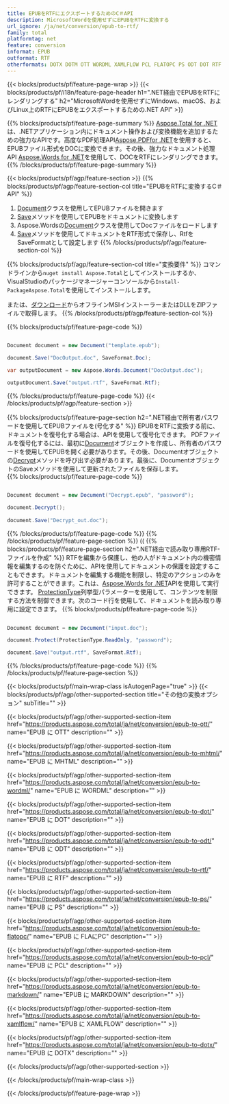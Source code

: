 ```yaml
---
title: EPUBをRTFにエクスポートするためのC＃API
description: MicrosoftWordを使用せずにEPUBをRTFに変換する
url_ignore: /ja/net/conversion/epub-to-rtf/
family: total
platformtag: net
feature: conversion
informat: EPUB
outformat: RTF
otherformats: DOTX DOTM OTT WORDML XAMLFLOW PCL FLATOPC PS ODT DOT RTF MARKDOWN
---
```

{{< blocks/products/pf/feature-page-wrap >}}
{{< blocks/products/pf/i18n/feature-page-header h1=".NET経由でEPUBをRTFにレンダリングする" h2="MicrosoftWordを使用せずにWindows、macOS、およびLinux上のRTFにEPUBをエクスポートするための.NET API" >}}

{{% blocks/products/pf/feature-page-summary %}}
[Aspose.Total for .NET](https://products.aspose.com/total/net/)は、.NETアプリケーション内にドキュメント操作および変換機能を追加するための強力なAPIです。高度なPDF処理API[Aspose.PDFfor .NET](https://products.aspose.com/pdf/net/)を使用すると、EPUBファイル形式をDOCに変換できます。その後、強力なドキュメント処理API [Aspose.Words for .NET](https://products.aspose.com/words/net/)を使用して、DOCをRTFにレンダリングできます。
{{% /blocks/products/pf/feature-page-summary  %}}

{{< blocks/products/pf/agp/feature-section >}}
{{% blocks/products/pf/agp/feature-section-col title="EPUBをRTFに変換するC＃API" %}}
1. [Document](https://reference.aspose.com/pdf/net/aspose.pdf/document)クラスを使用してEPUBファイルを開きます
2. [Save](https://reference.aspose.com/pdf/net/aspose.pdf.document/save/methods/5)メソッドを使用してEPUBをドキュメントに変換します
3. Aspose.Wordsの[Document](https://reference.aspose.com/words/net/aspose.words/document)クラスを使用してDocファイルをロードします
4. [Save](https://reference.aspose.com/words/net/aspose.words.document/save/methods/4)メソッドを使用してドキュメントをRTF形式で保存し、RtfをSaveFormatとして設定します
{{% /blocks/products/pf/agp/feature-section-col %}}

{{% blocks/products/pf/agp/feature-section-col title="変換要件" %}}
コマンドラインから```nuget install Aspose.Total```としてインストールするか、VisualStudioのパッケージマネージャーコンソールから```Install-PackageAspose.Total```を使用してインストールします。

または、[ダウンロード](https://downloads.aspose.com/total/net)からオフラインMSIインストーラーまたはDLLをZIPファイルで取得します。
{{% /blocks/products/pf/agp/feature-section-col %}}

{{% blocks/products/pf/feature-page-code %}}

```cs

Document document = new Document("template.epub");
 
document.Save("DocOutput.doc", SaveFormat.Doc); 

var outputDocument = new Aspose.Words.Document("DocOutput.doc");

outputDocument.Save("output.rtf", SaveFormat.Rtf);   
```

{{% /blocks/products/pf/feature-page-code %}}
{{< /blocks/products/pf/agp/feature-section >}}

{{% blocks/products/pf/feature-page-section  h2=".NET経由で所有者パスワードを使用してEPUBファイルを(号化する" %}}
EPUBをRTFに変換する前に、ドキュメントを復号化する場合は、APIを使用して復号化できます。 PDFファイルを復号化するには、最初に[Document](https://reference.aspose.com/pdf/net/aspose.pdf/document)オブジェクトを作成し、所有者のパスワードを使用してEPUBを開く必要があります。その後、Documentオブジェクトの[Decrypt](https://reference.aspose.com/pdf/net/aspose.pdf/document/methods/decrypt)メソッドを呼び出す必要があります。最後に、DocumentオブジェクトのSaveメソッドを使用して更新されたファイルを保存します。  
{{% blocks/products/pf/feature-page-code %}}

```cs

Document document = new Document("Decrypt.epub", "password");

document.Decrypt();
 
document.Save("Decrypt_out.doc");
```

{{% /blocks/products/pf/feature-page-code  %}}
{{% /blocks/products/pf/feature-page-section %}}
((
{{% blocks/products/pf/feature-page-section  h2=".NET経由で読み取り専用RTF-ファイルを作成" %}}
RTFを編集から保護し、他の人がドキュメント内の機密情報を編集するのを防ぐために、APIを使用してドキュメントの保護を設定することもできます。ドキュメントを編集する機能を制限し、特定のアクションのみを許可することができます。これは、[Aspose.Words for .NET](https://products.aspose.com/words/net/)APIを使用して実行できます。 [ProtectionType](https://reference.aspose.com/words/net/aspose.words/protectiontype)列挙型パラメーターを使用して、コンテンツを制限する方法を制御できます。次のコード行を使用して、ドキュメントを読み取り専用に設定できます。 
{{% blocks/products/pf/feature-page-code %}}

```cs

Document document = new Document("input.doc");

document.Protect(ProtectionType.ReadOnly, "password");

document.Save("output.rtf", SaveFormat.Rtf);    
```

{{% /blocks/products/pf/feature-page-code  %}}
{{% /blocks/products/pf/feature-page-section %}}

{{< blocks/products/pf/main-wrap-class isAutogenPage="true" >}}
{{< blocks/products/pf/agp/other-supported-section title="その他の変換オプション" subTitle="" >}}

{{< blocks/products/pf/agp/other-supported-section-item href="https://products.aspose.com/total/ja/net/conversion/epub-to-ott/" name="EPUB に OTT" description="" >}}

{{< blocks/products/pf/agp/other-supported-section-item href="https://products.aspose.com/total/ja/net/conversion/epub-to-mhtml/" name="EPUB に MHTML" description="" >}}

{{< blocks/products/pf/agp/other-supported-section-item href="https://products.aspose.com/total/ja/net/conversion/epub-to-wordml/" name="EPUB に WORDML" description="" >}}

{{< blocks/products/pf/agp/other-supported-section-item href="https://products.aspose.com/total/ja/net/conversion/epub-to-dot/" name="EPUB に DOT" description="" >}}

{{< blocks/products/pf/agp/other-supported-section-item href="https://products.aspose.com/total/ja/net/conversion/epub-to-odt/" name="EPUB に ODT" description="" >}}

{{< blocks/products/pf/agp/other-supported-section-item href="https://products.aspose.com/total/ja/net/conversion/epub-to-rtf/" name="EPUB に RTF" description="" >}}

{{< blocks/products/pf/agp/other-supported-section-item href="https://products.aspose.com/total/ja/net/conversion/epub-to-ps/" name="EPUB に PS" description="" >}}

{{< blocks/products/pf/agp/other-supported-section-item href="https://products.aspose.com/total/ja/net/conversion/epub-to-flatopc/" name="EPUB に FLAにPC" description="" >}}

{{< blocks/products/pf/agp/other-supported-section-item href="https://products.aspose.com/total/ja/net/conversion/epub-to-pcl/" name="EPUB に PCL" description="" >}}

{{< blocks/products/pf/agp/other-supported-section-item href="https://products.aspose.com/total/ja/net/conversion/epub-to-markdown/" name="EPUB に MARKDOWN" description="" >}}

{{< blocks/products/pf/agp/other-supported-section-item href="https://products.aspose.com/total/ja/net/conversion/epub-to-xamlflow/" name="EPUB に XAMLFLOW" description="" >}}

{{< blocks/products/pf/agp/other-supported-section-item href="https://products.aspose.com/total/ja/net/conversion/epub-to-dotx/" name="EPUB に DOTX" description="" >}}



{{< /blocks/products/pf/agp/other-supported-section >}}

{{< /blocks/products/pf/main-wrap-class >}}

{{< /blocks/products/pf/feature-page-wrap >}}